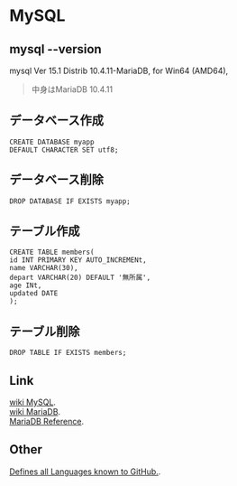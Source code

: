 # MySQL
## mysql --version
mysql  Ver 15.1 Distrib 10.4.11-MariaDB, for Win64 (AMD64),
> 中身はMariaDB 10.4.11
## データベース作成
~~~mysql
CREATE DATABASE myapp
DEFAULT CHARACTER SET utf8;
~~~
## データベース削除
~~~mysql
DROP DATABASE IF EXISTS myapp;
~~~
## テーブル作成
~~~mysql
CREATE TABLE members(
id INT PRIMARY KEY AUTO_INCREMENt,
name VARCHAR(30),
depart VARCHAR(20) DEFAULT '無所属',
age INt,
updated DATE
);
~~~
## テーブル削除
~~~mysql
DROP TABLE IF EXISTS members;
~~~
## Link
[wiki MySQL](https://ja.wikipedia.org/wiki/MySQL).  
[wiki MariaDB](https://ja.wikipedia.org/wiki/MariaDB).  
[MariaDB Reference](https://mariadb.com/docs/reference/).
## Other
[Defines all Languages known to GitHub.](https://github.com/github/linguist/blob/master/lib/linguist/languages.yml).
